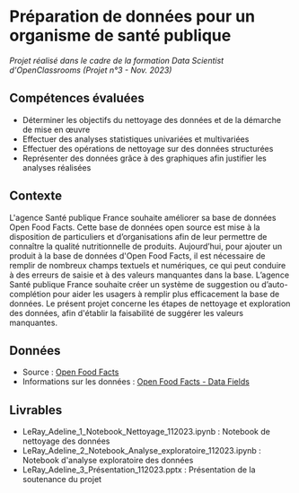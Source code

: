 # Préparation de données pour un organisme de santé publique

_Projet réalisé dans le cadre de la formation Data Scientist d'OpenClassrooms (Projet n°3 - Nov. 2023)_

## Compétences évaluées
*	Déterminer les objectifs du nettoyage des données et de la démarche de mise en œuvre
*	Effectuer des analyses statistiques univariées et multivariées
* Effectuer des opérations de nettoyage sur des données structurées
* Représenter des données grâce à des graphiques afin justifier les analyses réalisées

## Contexte
L'agence Santé publique France souhaite améliorer sa base de données Open Food Facts. Cette base de données open source est mise à la disposition de particuliers et d’organisations afin de leur permettre de connaître la qualité nutritionnelle de produits.
Aujourd’hui, pour ajouter un produit à la base de données d'Open Food Facts, il est nécessaire de remplir de nombreux champs textuels et numériques, ce qui peut conduire à des erreurs de saisie et à des valeurs manquantes dans la base. 
L’agence Santé publique France souhaite créer un système de suggestion ou d’auto-complétion pour aider les usagers à remplir plus efficacement la base de données. 
Le présent projet concerne les étapes de nettoyage et exploration des données, afin d'établir la faisabilité de suggérer les valeurs manquantes.

## Données
* Source :  [Open Food Facts](https://world.openfoodfacts.org/) 
* Informations sur les données : [Open Food Facts - Data Fields](https://world.openfoodfacts.org/data/data-fields.txt) 

## Livrables
* LeRay_Adeline_1_Notebook_Nettoyage_112023.ipynb : Notebook de nettoyage des données
* LeRay_Adeline_2_Notebook_Analyse_exploratoire_112023.ipynb : Notebook d'analyse exploratoire des données
* LeRay_Adeline_3_Présentation_112023.pptx : Présentation de la soutenance du projet


